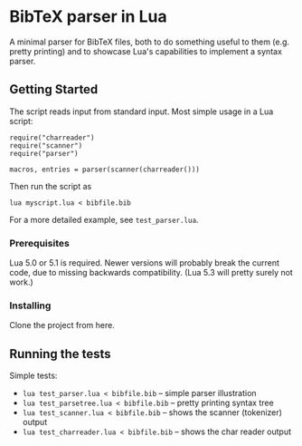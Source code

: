# BibTeX parser in Lua

A minimal parser for BibTeX files, both to do something useful to them (e.g.
pretty printing) and to showcase Lua's capabilities to implement a syntax
parser.

## Getting Started

The script reads input from standard input. Most simple usage in a Lua script:

    require("charreader")
    require("scanner")
    require("parser")

    macros, entries = parser(scanner(charreader()))

Then run the script as

    lua myscript.lua < bibfile.bib

For a more detailed example, see `test_parser.lua`.

### Prerequisites

Lua 5.0 or 5.1 is required. Newer versions will probably break the current code, due to
missing backwards compatibility. (Lua 5.3 will pretty surely not work.)

### Installing

Clone the project from here.

## Running the tests

Simple tests:

- `lua test_parser.lua < bibfile.bib` – simple parser illustration
- `lua test_parsetree.lua < bibfile.bib` – pretty printing syntax tree
- `lua test_scanner.lua < bibfile.bib` – shows the scanner (tokenizer) output
- `lua test_charreader.lua < bibfile.bib` – shows the char reader output

